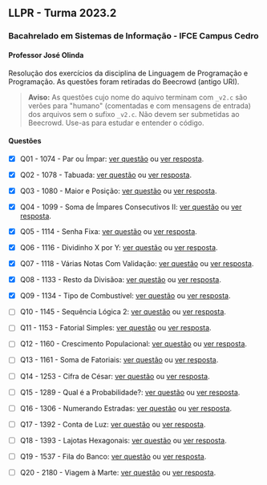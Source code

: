 ## LLPR - Turma 2023.2

### Bacahrelado em Sistemas de Informação - IFCE Campus Cedro

#### Professor José Olinda

Resolução dos exercícios da disciplina de Linguagem de Programação e Programação. As questões foram retiradas do Beecrowd (antigo URI).

> **Aviso:** As questões cujo nome do aquivo terminam com `_v2.c` são verões para "humano" (comentadas e com mensagens de entrada) dos arquivos sem o sufixo `_v2.c`. Não devem ser submetidas ao Beecrowd. Use-as para estudar e entender o código.

#### Questões

- [x] Q01 - 1074 - Par ou Ímpar: [ver questão](https://www.beecrowd.com.br/judge/pt/problems/view/1074) ou [ver resposta](https://raw.githubusercontent.com/joseolinda/Lista_Repeticoes_Beecrowd/main/1.1074_par_ou_impar.c).

- [x] Q02 - 1078 - Tabuada: [ver questão](https://www.beecrowd.com.br/judge/pt/problems/view/1078) ou [ver resposta](https://raw.githubusercontent.com/joseolinda/Lista_Repeticoes_Beecrowd/main/2.1078_tabuada.c).

- [X] Q03 - 1080 - Maior e Posição: [ver questão](https://www.beecrowd.com.br/judge/pt/problems/view/1080) ou [ver resposta](https://raw.githubusercontent.com/joseolinda/Lista_Repeticoes_Beecrowd/main/3.1080_maior_e_posicao.c).

- [x] Q04 - 1099 - Soma de Ímpares Consecutivos II: [ver questão](https://www.beecrowd.com.br/judge/pt/problems/view/1099) ou [ver resposta](https://raw.githubusercontent.com/joseolinda/Lista_Repeticoes_Beecrowd/main/4.1099_soma_impares.c).

- [X] Q05 - 1114 - Senha Fixa: [ver questão](https://www.beecrowd.com.br/judge/pt/problems/view/1114) ou [ver resposta](https://raw.githubusercontent.com/joseolinda/Lista_Repeticoes_Beecrowd/main/5.1014_senha_fixa.c).

- [x] Q06 - 1116 - Dividinho X por Y: [ver questão](https://www.beecrowd.com.br/judge/pt/problems/view/1116) ou [ver resposta](https://raw.githubusercontent.com/joseolinda/Lista_Repeticoes_Beecrowd/main/6.1116_dividindo_x_y.c).

- [x] Q07 - 1118 - Várias Notas Com Validação: [ver questão](https://www.beecrowd.com.br/judge/pt/problems/view/1118) ou [ver resposta](https://raw.githubusercontent.com/joseolinda/Lista_Repeticoes_Beecrowd/main/7.1118_notas_validacao.c).

- [x] Q08 - 1133 - Resto da Divisãoa: [ver questão](https://www.beecrowd.com.br/judge/pt/problems/view/1133) ou [ver resposta](https://raw.githubusercontent.com/joseolinda/Lista_Repeticoes_Beecrowd/main/8.1133_resto_divisao.c).

- [X] Q09 - 1134 - Tipo de Combustível: [ver questão](https://www.beecrowd.com.br/judge/pt/problems/view/1134) ou [ver resposta](https://raw.githubusercontent.com/joseolinda/Lista_Repeticoes_Beecrowd/main/9.1134_tipo_combustivel.c).

- [ ] Q10 - 1145 - Sequência Lógica 2: [ver questão](https://www.beecrowd.com.br/judge/pt/problems/view/1145) ou [ver resposta](https://raw.githubusercontent.com/joseolinda/Lista_Repeticoes_Beecrowd/main/10.1145_sequencia_logica_2.c).

- [ ] Q11 - 1153 - Fatorial Simples: [ver questão](https://www.beecrowd.com.br/judge/pt/problems/view/1153) ou [ver resposta](https://raw.githubusercontent.com/joseolinda/Lista_Repeticoes_Beecrowd/main/11.1153_fatorial_simples.c).

- [ ] Q12 - 1160 - Crescimento Populacional: [ver questão](https://www.beecrowd.com.br/judge/pt/problems/view/1160) ou [ver resposta](https://raw.githubusercontent.com/joseolinda/Lista_Repeticoes_Beecrowd/main/12.1160_crescimento_populacional.c).

- [ ] Q13 - 1161 - Soma de Fatoriais: [ver questão](https://www.beecrowd.com.br/judge/pt/problems/view/1161) ou [ver resposta](https://raw.githubusercontent.com/joseolinda/Lista_Repeticoes_Beecrowd/main/13.1161_soma_fatoriais.c).

- [ ] Q14 - 1253 - Cifra de César: [ver questão](https://www.beecrowd.com.br/judge/pt/problems/view/1253) ou [ver resposta](https://raw.githubusercontent.com/joseolinda/Lista_Repeticoes_Beecrowd/main/14.1253_cifra_cesar.c).

- [ ] Q15 - 1289 - Qual é a Probabilidade?: [ver questão](https://www.beecrowd.com.br/judge/pt/problems/view/1289) ou [ver resposta](https://raw.githubusercontent.com/joseolinda/Lista_Repeticoes_Beecrowd/main/15.1289_qual_probabilidade.c).

- [ ] Q16 - 1306 - Numerando Estradas: [ver questão](https://www.beecrowd.com.br/judge/pt/problems/view/1306) ou [ver resposta](https://raw.githubusercontent.com/joseolinda/Lista_Repeticoes_Beecrowd/main/16.1306_numerando_estradas.c).

- [ ] Q17 - 1392 - Conta de Luz: [ver questão](https://www.beecrowd.com.br/judge/pt/problems/view/1392) ou [ver resposta](https://raw.githubusercontent.com/joseolinda/Lista_Repeticoes_Beecrowd/main/17.1392_conta_luz.c).

- [ ] Q18 - 1393 - Lajotas Hexagonais: [ver questão](https://www.beecrowd.com.br/judge/pt/problems/view/1393) ou [ver resposta](https://raw.githubusercontent.com/joseolinda/Lista_Repeticoes_Beecrowd/main/18.1393_lajotas_hexagonais.c).

- [ ] Q19 - 1537 - Fila do Banco: [ver questão](https://www.beecrowd.com.br/judge/pt/problems/view/1537) ou [ver resposta](https://raw.githubusercontent.com/joseolinda/Lista_Repeticoes_Beecrowd/main/19.1537_fila_banco.c).

- [ ] Q20 - 2180 - Viagem à Marte: [ver questão](https://www.beecrowd.com.br/judge/pt/problems/view/2180) ou [ver resposta](https://raw.githubusercontent.com/joseolinda/Lista_Repeticoes_Beecrowd/main/20.2180_viagem_marte.c).